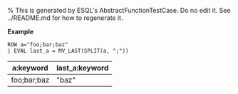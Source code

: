 % This is generated by ESQL's AbstractFunctionTestCase. Do no edit it. See ../README.md for how to regenerate it.

**Example**

```esql
ROW a="foo;bar;baz"
| EVAL last_a = MV_LAST(SPLIT(a, ";"))
```

| a:keyword | last_a:keyword |
| --- | --- |
| foo;bar;baz | "baz" |


